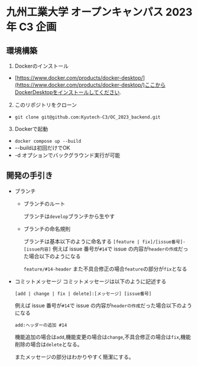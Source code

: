 # 九州工業大学 オープンキャンパス 2023 年 C3 企画
## 環境構築
1. Dockerのインストール
- [https://www.docker.com/products/docker-desktop/](https://www.docker.com/products/docker-desktop/)ここからDockerDesktopをインストールしてください.
2. このリポジトリをクローン
- ```git clone git@github.com:Kyutech-C3/OC_2023_backend.git```
3. Dockerで起動
- `docker compose up --build`
- --buildは初回だけでOK
- -d オプションでバックグラウンド実行が可能

## 開発の手引き
-   ブランチ

    -   ブランチのルート

        ブランチは`develop`ブランチから生やす


    -   ブランチの命名規則

        ブランチは基本以下のように命名する
        `[feature | fix]/[issue番号]-[issue内容]`
        例えば issue 番号が`#14`で issue の内容が`headerの作成`だった場合以下のようになる

        `feature/#14-header`
        また不具合修正の場合`feature`の部分が`fix`となる

-   コミットメッセージ
    コミットメッセージは以下のように記述する

    `[add | change | fix | delete]:[メッセージ] [issue番号]`

    例えば issue 番号が`#14`で issue の内容が`headerの作成`だった場合以下のようになる

    `add:ヘッダーの追加 #14`

    機能追加の場合は`add`,機能変更の場合は`change`,不具合修正の場合は`fix`,機能削除の場合は`delete`となる。

    またメッセージの部分はわかりやすく簡潔にする。
